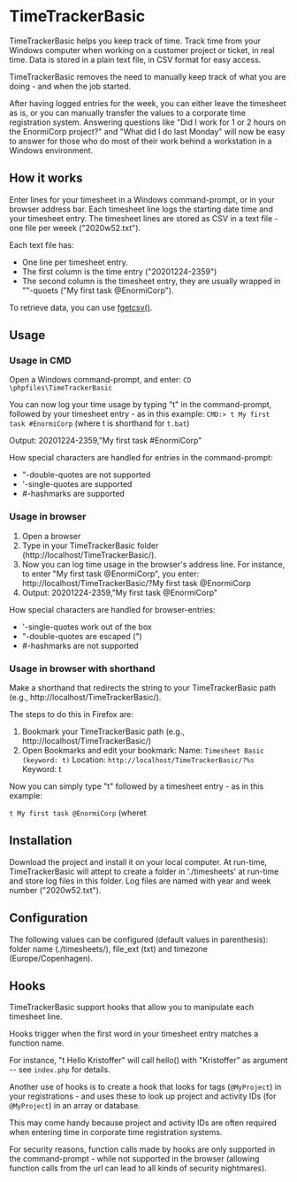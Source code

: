 # TimeTrackerBasic
TimeTrackerBasic helps you keep track of time. Track time from your Windows computer when working on a customer project or ticket, in real time. Data is stored in a plain text file, in CSV format for easy access.


TimeTrackerBasic removes the need to manually keep track of what you are doing - and when the job started.

After having logged entries for the week, you can either leave the timesheet as is, or you can manually transfer the values to a corporate time registration system. Answering questions like "Did I work for 1 or 2 hours on the EnormiCorp project?" and "What did I do last Monday" will now be easy to answer for those who do most of their work behind a workstation in a Windows environment.

## How it works

Enter lines for your timesheet in a Windows command-prompt, or in your browser address bar.
Each timesheet line logs the starting date time and your timesheet entry.
The timesheet lines are stored as CSV in a text file - one file per weeek ("2020w52.txt").

Each text file has:

* One line per timesheet entry.
* The first column is the time entry ("20201224-2359")
* The second column is the timesheet entry, they are usually wrapped in ""-quoets ("My first task @EnormiCorp").

To retrieve data, you can use [fgetcsv()](http://php.net/manual/en/function.fgetcsv.php).


## Usage

### Usage in CMD

Open a Windows command-prompt, and enter:
	`CD \phpfiles\TimeTrackerBasic`

You can now log your time usage by typing "t" in the command-prompt, followed by your timesheet entry - as in this example:
	`CMD:> t My first task #EnormiCorp` (where t is shorthand for `t.bat`)

Output:
	20201224-2359,"My first task #EnormiCorp"

How special characters are handled for entries in the command-prompt:

* "-double-quotes are not supported
* '-single-quotes are supported
* #-hashmarks are supported

### Usage in browser

1. Open a browser
2. Type in your TimeTrackerBasic folder (http://localhost/TimeTrackerBasic/).
3. Now you can log time usage in the browser's address line.
For instance, to enter "My first task @EnormiCorp", you enter:
	http://localhost/TimeTrackerBasic/?My first task @EnormiCorp
4. Output:
	20201224-2359,"My first task @EnormiCorp"

How special characters are handled for browser-entries:

* '-single-quotes work out of the box
* "-double-quotes are escaped (\")
* #-hashmarks are not supported

### Usage in browser with shorthand

Make a shorthand that redirects the string to your TimeTrackerBasic path (e.g., http://localhost/TimeTrackerBasic/).

The steps to do this in Firefox are:

1. Bookmark your TimeTrackerBasic path (e.g., http://localhost/TimeTrackerBasic/)
2. Open Bookmarks and edit your bookmark:
    Name: `Timesheet Basic (keyword: t)`
    Location: `http://localhost/TimeTrackerBasic/?%s`
    Keyword: t

Now you can simply type "t" followed by a timesheet entry - as in this example:

`t My first task @EnormiCorp` (wheret


## Installation

Download the project and install it on your local computer. At run-time, TimeTrackerBasic will attept to create a folder in './timesheets' at run-time and store log files in this folder. Log files are named with year and week number ("2020w52.txt").


## Configuration

The following values can be configured (default values in parenthesis): folder name (./timesheets/), file_ext (txt) and timezone (Europe/Copenhagen).

## Hooks

TimeTrackerBasic support hooks that allow you to manipulate each timesheet line.

Hooks trigger when the first word in your timesheet entry matches a function name. 

For instance, "t Hello Kristoffer" will call hello() with "Kristoffer" as argument -- see `index.php` for details.

Another use of hooks is to create a hook that looks for tags (`@MyProject`) in your registrations - and uses these to look up project and activity IDs (for `@MyProject`) in an array or database.

This may come handy because project and activity IDs are often required when entering time in corporate time registration systems.

For security reasons, function calls made by hooks are only supported in the command-prompt - while not supported in the browser (allowing function calls from the url can lead to all kinds of security nightmares).

